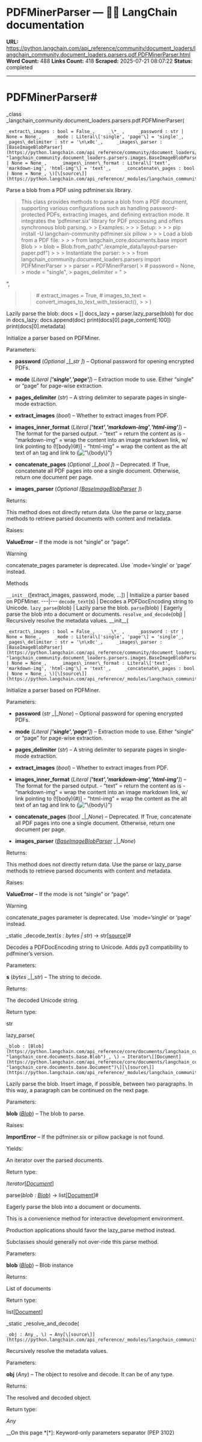 # PDFMinerParser — 🦜🔗 LangChain  documentation

**URL:** https://python.langchain.com/api_reference/community/document_loaders/langchain_community.document_loaders.parsers.pdf.PDFMinerParser.html
**Word Count:** 488
**Links Count:** 418
**Scraped:** 2025-07-21 08:07:22
**Status:** completed

---

# PDFMinerParser\#

_class _langchain\_community.document\_loaders.parsers.pdf.PDFMinerParser\(

    _extract\_images : bool = False_,     _\*_ ,     _password : str | None = None_,     _mode : Literal\['single', 'page'\] = 'single'_,     _pages\_delimiter : str = '\n\x0c'_,     _images\_parser : [BaseImageBlobParser](https://python.langchain.com/api_reference/community/document_loaders/langchain_community.document_loaders.parsers.images.BaseImageBlobParser.html#langchain_community.document_loaders.parsers.images.BaseImageBlobParser "langchain_community.document_loaders.parsers.images.BaseImageBlobParser") | None = None_,     _images\_inner\_format : Literal\['text', 'markdown-img', 'html-img'\] = 'text'_,     _concatenate\_pages : bool | None = None_, \)[\[source\]](https://python.langchain.com/api_reference/_modules/langchain_community/document_loaders/parsers/pdf.html#PDFMinerParser)\#     

Parse a blob from a PDF using pdfminer.six library.

> This class provides methods to parse a blob from a PDF document, supporting various configurations such as handling password-protected PDFs, extracting images, and defining extraction mode. It integrates the ‘pdfminer.six’ library for PDF processing and offers synchronous blob parsing. >  > Examples: >      >  > Setup: >      >      >     pip install -U langchain-community pdfminer.six pillow >      >  > Load a blob from a PDF file: >      >      >     from langchain_core.documents.base import Blob >      >     blob = Blob.from_path("./example_data/layout-parser-paper.pdf") >      >  > Instantiate the parser: >      >      >     from langchain_community.document_loaders.parsers import PDFMinerParser >      >     parser = PDFMinerParser( >         # password = None, >         mode = "single", >         pages_delimiter = " >     

“,     

> > \# extract\_images = True, \# images\_to\_text = convert\_images\_to\_text\_with\_tesseract\(\), >  > \)

Lazily parse the blob:               docs = []     docs_lazy = parser.lazy_parse(blob)          for doc in docs_lazy:         docs.append(doc)     print(docs[0].page_content[:100])     print(docs[0].metadata)     

Initialize a parser based on PDFMiner.

Parameters:     

  * **password** \(_Optional_ _\[__str_ _\]_\) – Optional password for opening encrypted PDFs.

  * **mode** \(_Literal_ _\[__'single'__,__'page'__\]_\) – Extraction mode to use. Either “single” or “page” for page-wise extraction.

  * **pages\_delimiter** \(_str_\) – A string delimiter to separate pages in single-mode extraction.

  * **extract\_images** \(_bool_\) – Whether to extract images from PDF.

  * **images\_inner\_format** \(_Literal_ _\[__'text'__,__'markdown-img'__,__'html-img'__\]_\) – The format for the parsed output. \- “text” = return the content as is \- “markdown-img” = wrap the content into an image markdown link, w/ link pointing to \(\!\[body\)\(\#\)\] \- “html-img” = wrap the content as the alt text of an tag and link to \(<img alt=”\{body\}” src=”\#”/>\)

  * **concatenate\_pages** \(_Optional_ _\[__bool_ _\]_\) – Deprecated. If True, concatenate all PDF pages into one a single document. Otherwise, return one document per page.

  * **images\_parser** \(_Optional_ _\[_[_BaseImageBlobParser_](https://python.langchain.com/api_reference/community/document_loaders/langchain_community.document_loaders.parsers.images.BaseImageBlobParser.html#langchain_community.document_loaders.parsers.images.BaseImageBlobParser "langchain_community.document_loaders.parsers.images.BaseImageBlobParser") _\]_\)

Returns:     

This method does not directly return data. Use the parse or lazy\_parse methods to retrieve parsed documents with content and metadata.

Raises:     

**ValueError** – If the mode is not “single” or “page”.

Warning

concatenate\_pages parameter is deprecated. Use \`mode=’single’ or ‘page’ instead.

Methods

`__init__`\(\[extract\_images, password, mode, ...\]\) | Initialize a parser based on PDFMiner.   ---|---   `decode_text`\(s\) | Decodes a PDFDocEncoding string to Unicode.   `lazy_parse`\(blob\) | Lazily parse the blob.   `parse`\(blob\) | Eagerly parse the blob into a document or documents.   `resolve_and_decode`\(obj\) | Recursively resolve the metadata values.      \_\_init\_\_\(

    _extract\_images : bool = False_,     _\*_ ,     _password : str | None = None_,     _mode : Literal\['single', 'page'\] = 'single'_,     _pages\_delimiter : str = '\n\x0c'_,     _images\_parser : [BaseImageBlobParser](https://python.langchain.com/api_reference/community/document_loaders/langchain_community.document_loaders.parsers.images.BaseImageBlobParser.html#langchain_community.document_loaders.parsers.images.BaseImageBlobParser "langchain_community.document_loaders.parsers.images.BaseImageBlobParser") | None = None_,     _images\_inner\_format : Literal\['text', 'markdown-img', 'html-img'\] = 'text'_,     _concatenate\_pages : bool | None = None_, \)[\[source\]](https://python.langchain.com/api_reference/_modules/langchain_community/document_loaders/parsers/pdf.html#PDFMinerParser.__init__)\#     

Initialize a parser based on PDFMiner.

Parameters:     

  * **password** \(_str_ _|__None_\) – Optional password for opening encrypted PDFs.

  * **mode** \(_Literal_ _\[__'single'__,__'page'__\]_\) – Extraction mode to use. Either “single” or “page” for page-wise extraction.

  * **pages\_delimiter** \(_str_\) – A string delimiter to separate pages in single-mode extraction.

  * **extract\_images** \(_bool_\) – Whether to extract images from PDF.

  * **images\_inner\_format** \(_Literal_ _\[__'text'__,__'markdown-img'__,__'html-img'__\]_\) – The format for the parsed output. \- “text” = return the content as is \- “markdown-img” = wrap the content into an image markdown link, w/ link pointing to \(\!\[body\)\(\#\)\] \- “html-img” = wrap the content as the alt text of an tag and link to \(<img alt=”\{body\}” src=”\#”/>\)

  * **concatenate\_pages** \(_bool_ _|__None_\) – Deprecated. If True, concatenate all PDF pages into one a single document. Otherwise, return one document per page.

  * **images\_parser** \([_BaseImageBlobParser_](https://python.langchain.com/api_reference/community/document_loaders/langchain_community.document_loaders.parsers.images.BaseImageBlobParser.html#langchain_community.document_loaders.parsers.images.BaseImageBlobParser "langchain_community.document_loaders.parsers.images.BaseImageBlobParser") _|__None_\)

Returns:     

This method does not directly return data. Use the parse or lazy\_parse methods to retrieve parsed documents with content and metadata.

Raises:     

**ValueError** – If the mode is not “single” or “page”.

Warning

concatenate\_pages parameter is deprecated. Use \`mode=’single’ or ‘page’ instead.

_static _decode\_text\(_s : bytes | str_\) → str[\[source\]](https://python.langchain.com/api_reference/_modules/langchain_community/document_loaders/parsers/pdf.html#PDFMinerParser.decode_text)\#     

Decodes a PDFDocEncoding string to Unicode. Adds py3 compatibility to pdfminer’s version.

Parameters:     

**s** \(_bytes_ _|__str_\) – The string to decode.

Returns:     

The decoded Unicode string.

Return type:     

str

lazy\_parse\(

    _blob : [Blob](https://python.langchain.com/api_reference/core/documents/langchain_core.documents.base.Blob.html#langchain_core.documents.base.Blob "langchain_core.documents.base.Blob")_, \) → Iterator\[[Document](https://python.langchain.com/api_reference/core/documents/langchain_core.documents.base.Document.html#langchain_core.documents.base.Document "langchain_core.documents.base.Document")\][\[source\]](https://python.langchain.com/api_reference/_modules/langchain_community/document_loaders/parsers/pdf.html#PDFMinerParser.lazy_parse)\#     

Lazily parse the blob. Insert image, if possible, between two paragraphs. In this way, a paragraph can be continued on the next page.

Parameters:     

**blob** \([_Blob_](https://python.langchain.com/api_reference/core/documents/langchain_core.documents.base.Blob.html#langchain_core.documents.base.Blob "langchain_core.documents.base.Blob")\) – The blob to parse.

Raises:     

**ImportError** – If the pdfminer.six or pillow package is not found.

Yields:     

An iterator over the parsed documents.

Return type:     

_Iterator_\[[_Document_](https://python.langchain.com/api_reference/core/documents/langchain_core.documents.base.Document.html#langchain_core.documents.base.Document "langchain_core.documents.base.Document")\]

parse\(_blob : [Blob](https://python.langchain.com/api_reference/core/documents/langchain_core.documents.base.Blob.html#langchain_core.documents.base.Blob "langchain_core.documents.base.Blob")_\) → list\[[Document](https://python.langchain.com/api_reference/core/documents/langchain_core.documents.base.Document.html#langchain_core.documents.base.Document "langchain_core.documents.base.Document")\]\#     

Eagerly parse the blob into a document or documents.

This is a convenience method for interactive development environment.

Production applications should favor the lazy\_parse method instead.

Subclasses should generally not over-ride this parse method.

Parameters:     

**blob** \([_Blob_](https://python.langchain.com/api_reference/core/documents/langchain_core.documents.base.Blob.html#langchain_core.documents.base.Blob "langchain_core.documents.base.Blob")\) – Blob instance

Returns:     

List of documents

Return type:     

list\[[Document](https://python.langchain.com/api_reference/core/documents/langchain_core.documents.base.Document.html#langchain_core.documents.base.Document "langchain_core.documents.base.Document")\]

_static _resolve\_and\_decode\(

    _obj : Any_, \) → Any[\[source\]](https://python.langchain.com/api_reference/_modules/langchain_community/document_loaders/parsers/pdf.html#PDFMinerParser.resolve_and_decode)\#     

Recursively resolve the metadata values.

Parameters:     

**obj** \(_Any_\) – The object to resolve and decode. It can be of any type.

Returns:     

The resolved and decoded object.

Return type:     

_Any_

__On this page   *[\*]: Keyword-only parameters separator (PEP 3102)